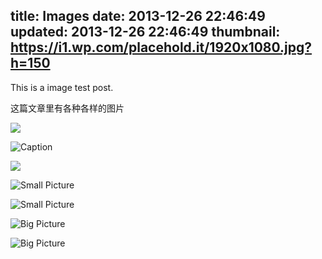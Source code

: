 title: Images
date: 2013-12-26 22:46:49
updated: 2013-12-26 22:46:49
thumbnail: https://i1.wp.com/placehold.it/1920x1080.jpg?h=150
---

This is a image test post.

这篇文章里有各种各样的图片

![](https://i1.wp.com/theme.suka.moe/demo/assets/wallpaper-2572384.jpg)

![Caption](https://i1.wp.com/theme.suka.moe/demo/assets/wallpaper-2311325.jpg)

![](https://i1.wp.com/theme.suka.moe/demo/assets/wallpaper-878514.jpg)

![Small Picture](https://i1.wp.com/placehold.it/150.jpg)

![Small Picture](https://i1.wp.com/placehold.it/350x150.jpg)

![Big Picture](https://i1.wp.com/placehold.it/1024x768.jpg)

![Big Picture](https://i1.wp.com/placehold.it/1920x1080.png)